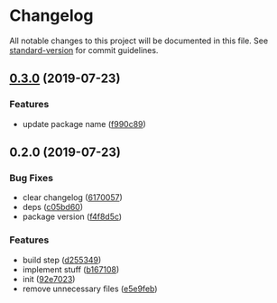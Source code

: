 # Changelog

All notable changes to this project will be documented in this file. See [standard-version](https://github.com/conventional-changelog/standard-version) for commit guidelines.

## [0.3.0](https://github.com/asyarb/tiny-fns/compare/v0.2.0...v0.3.0) (2019-07-23)


### Features

* update package name ([f990c89](https://github.com/asyarb/tiny-fns/commit/f990c89))



## 0.2.0 (2019-07-23)


### Bug Fixes

* clear changelog ([6170057](https://github.com/asyarb/tiny-fns/commit/6170057))
* deps ([c05bd60](https://github.com/asyarb/tiny-fns/commit/c05bd60))
* package version ([f4f8d5c](https://github.com/asyarb/tiny-fns/commit/f4f8d5c))


### Features

* build step ([d255349](https://github.com/asyarb/tiny-fns/commit/d255349))
* implement stuff ([b167108](https://github.com/asyarb/tiny-fns/commit/b167108))
* init ([92e7023](https://github.com/asyarb/tiny-fns/commit/92e7023))
* remove unnecessary files ([e5e9feb](https://github.com/asyarb/tiny-fns/commit/e5e9feb))
